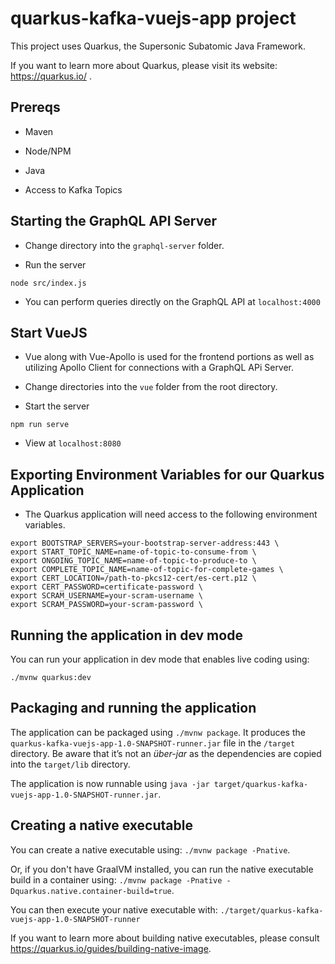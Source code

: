 # quarkus-kafka-vuejs-app project

This project uses Quarkus, the Supersonic Subatomic Java Framework.

If you want to learn more about Quarkus, please visit its website: https://quarkus.io/ .

## Prereqs

- Maven

- Node/NPM

- Java

- Access to Kafka Topics

## Starting the GraphQL API Server

- Change directory into the `graphql-server` folder.

- Run the server

```shell
node src/index.js
```

- You can perform queries directly on the GraphQL API at `localhost:4000`

## Start VueJS

- Vue along with Vue-Apollo is used for the frontend portions as well as utilizing Apollo Client for connections with a GraphQL APi Server.

- Change directories into the `vue` folder from the root directory.

- Start the server

```shell
npm run serve
```

- View at `localhost:8080`

## Exporting Environment Variables for our Quarkus Application

- The Quarkus application will need access to the following environment variables.

```shell
export BOOTSTRAP_SERVERS=your-bootstrap-server-address:443 \
export START_TOPIC_NAME=name-of-topic-to-consume-from \
export ONGOING_TOPIC_NAME=name-of-topic-to-produce-to \
export COMPLETE_TOPIC_NAME=name-of-topic-for-complete-games \
export CERT_LOCATION=/path-to-pkcs12-cert/es-cert.p12 \
export CERT_PASSWORD=certificate-password \
export SCRAM_USERNAME=your-scram-username \
export SCRAM_PASSWORD=your-scram-password \
```

## Running the application in dev mode

You can run your application in dev mode that enables live coding using:
```
./mvnw quarkus:dev
```

## Packaging and running the application

The application can be packaged using `./mvnw package`.
It produces the `quarkus-kafka-vuejs-app-1.0-SNAPSHOT-runner.jar` file in the `/target` directory.
Be aware that it’s not an _über-jar_ as the dependencies are copied into the `target/lib` directory.

The application is now runnable using `java -jar target/quarkus-kafka-vuejs-app-1.0-SNAPSHOT-runner.jar`.

## Creating a native executable

You can create a native executable using: `./mvnw package -Pnative`.

Or, if you don't have GraalVM installed, you can run the native executable build in a container using: `./mvnw package -Pnative -Dquarkus.native.container-build=true`.

You can then execute your native executable with: `./target/quarkus-kafka-vuejs-app-1.0-SNAPSHOT-runner`

If you want to learn more about building native executables, please consult https://quarkus.io/guides/building-native-image.
